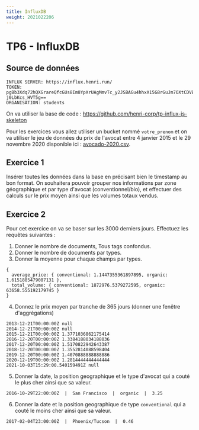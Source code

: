 ```yaml
---
title: InfluxDB
weight: 2021022206
---
```


# TP6 - InfluxDB


## Source de données

```
INFLUX SERVER: https://influx.henri.run/
TOKEN: pgBb3Xdq72hQXGrareQfcGUs8Im8YpXrUAgMmvTc_y2JSBAGu4hhxX15G8rGuJm7OXtCDVB6-j0LbKcs_HVT5g==
ORGANISATION: students
```
On va utiliser la base de code : https://github.com/henri-corp/tp-influx-js-skeleton


Pour les exercices vous allez utiliser un bucket nommé `votre_prenom` et on va utiliser le jeu de données du prix de l'avocat entre 4 janvier 2015 et le 29 novembre 2020 disponible ici : [avocado-2020.csv](../avocado-2020.csv).

## Exercice 1
Insérer toutes les données dans la base en précisant bien le timestamp au bon format.
On souhaitera pouvoir grouper nos informations par zone géographique et par type d'avocat (conventionnel/bio), 
et effectuer des calculs sur le prix moyen ainsi que les volumes totaux vendus. 

## Exercice 2
Pour cet exercice on va se baser sur les 3000 derniers jours.
Effectuez les requêtes suivantes : 
1. Donner le nombre de documents, Tous tags confondus.
2. Donner le nombre de documents par types.
3. Donner la moyenne pour chaque champs par types.
```
{
  average_price: { conventional: 1.1447355361897895, organic: 1.6151885479087131 },
  total_volume: { conventional: 1872976.5379272595, organic: 63658.555192179745 }
}
```
4. Donnez le prix moyen par tranche de 365 jours (donner une fenêtre d'aggrégations)
```
2013-12-21T00:00:00Z null
2014-12-21T00:00:00Z null
2015-12-21T00:00:00Z 1.3771036862175414
2016-12-20T00:00:00Z 1.3384188034188036
2017-12-20T00:00:00Z 1.5170822942643387
2018-12-20T00:00:00Z 1.3552814088598404
2019-12-20T00:00:00Z 1.4070888888888886
2020-12-19T00:00:00Z 1.2814444444444444
2021-10-03T15:29:00.540159491Z null
```
5. Donner la date, la position geographique et le type d'avocat qui a couté le plus cher ainsi que sa valeur.
```
2016-10-29T22:00:00Z  |  San Francisco  |  organic  |  3.25
```

6. Donner la date et la position geographique de type `conventional` qui a couté le moins cher ainsi que sa valeur.
```
2017-02-04T23:00:00Z  |  Phoenix/Tucson  |  0.46
```